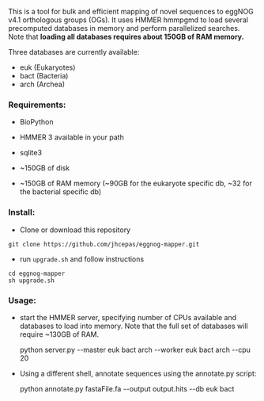 This is a tool for bulk and efficient mapping of novel sequences to eggNOG v4.1
orthologous groups (OGs). It uses HMMER hmmpgmd to load several precomputed
databases in memory and perform parallelized searches. Note that **loading all
databases requires about 150GB of RAM memory.**

Three databases are currently available: 
- euk (Eukaryotes)
- bact (Bacteria)
- arch (Archea)



### Requirements: 
- BioPython
- HMMER 3 available in your path
- sqlite3 

- ~150GB of disk
- ~150GB of RAM memory (~90GB for the eukaryote specific db, ~32 for the bacterial specific db) 

### Install: 
- Clone or download this repository
```
git clone https://github.com/jhcepas/eggnog-mapper.git
```

- run `upgrade.sh` and follow instructions
```
cd eggnog-mapper
sh upgrade.sh
```

### Usage: 
- start the HMMER server, specifying number of CPUs available and databases to load into memory. Note that the full set of databases will require ~130GB of RAM. 
 
   python server.py --master euk bact arch --worker euk bact arch --cpu 20

- Using a different shell, annotate sequences using the annotate.py script: 

   python annotate.py fastaFile.fa --output output.hits --db euk bact



  
